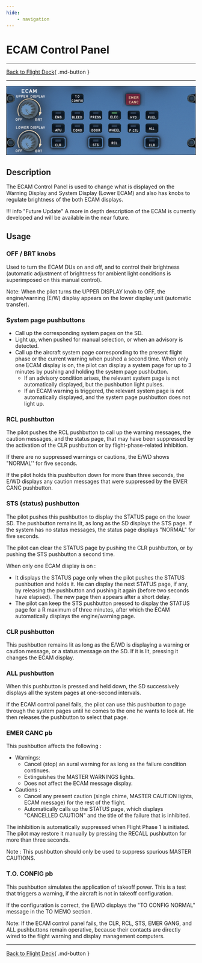 ```yaml
---
hide:
    - navigation
---
```


# ECAM Control Panel

---

[Back to Flight Deck](../flight-deck.md){ .md-button }

---

![ECAM Control Panel](../../../assets/a32nx-briefing/pedestal/ECAM-Control-Panel.png "ECAM Control Panel")

## Description

The ECAM Control Panel is used to change what is displayed on the Warning Display and System Display (Lower ECAM) and also has knobs to regulate brightness of the both ECAM displays.

<!-- TODO: UPDATE -->
!!! info "Future Update"
    A more in depth description of the ECAM is currently developed and will be available in the near future.

## Usage

###  OFF / BRT knobs

Used to turn the ECAM DUs on and off, and to control their brightness (automatic adjustment of brightness for ambient light conditions is superimposed on this manual control).

Note: When the pilot turns the UPPER DISPLAY knob to OFF, the engine/warning (E/W) display appears on the lower display unit (automatic transfer).

### System page pushbuttons

- Call up the corresponding system pages on the SD.
- Light up, when pushed for manual selection, or when an advisory is detected.
- Call up the aircraft system page corresponding to the present flight phase or the current warning when pushed a second time. When only one ECAM display is on, the pilot can display a system page for up to 3
minutes by pushing and holding the system page pushbutton.
    - If an advisory condition arises, the relevant system page is not automatically displayed, but the pushbutton light pulses.
    - If an ECAM warning is triggered, the relevant system page is not automatically displayed, and the system page pushbutton does not light up.

### RCL pushbutton

The pilot pushes the RCL pushbutton to call up the warning messages, the caution messages, and the status page, that may have been suppressed by the activation of the   CLR pushbutton or by flight-phase-related inhibition.

If there are no suppressed warnings or cautions, the E/WD shows "NORMAL'' for five seconds.

If the pilot holds this pushbutton down for more than three seconds, the E/WD displays any caution messages that were suppressed by the EMER CANC pushbutton.

### STS (status) pushbutton

The pilot pushes this pushbutton to display the STATUS page on the lower SD. The pushbutton remains lit, as long as the SD displays the STS page. If the system has no status messages, the status page displays "NORMAL" for five seconds.

The pilot can clear the STATUS page by pushing the CLR pushbutton, or by pushing the STS pushbutton a second time.

When only one ECAM display is on :

- It displays the STATUS page only when the pilot pushes the STATUS pushbutton and holds it. He can display the next STATUS page, if any, by releasing the pushbutton and pushing it again (before two seconds have elapsed). The new page then appears after a short delay.
- The pilot can keep the STS pushbutton pressed to display the STATUS page for a R maximum of three minutes, after which the ECAM automatically displays the engine/warning page.

### CLR pushbutton

This pushbutton remains lit as long as the E/WD is displaying a warning or caution message, or a status message on the SD. If it is lit, pressing it changes the ECAM display.

### ALL pushbutton

When this pushbutton is pressed and held down, the SD successively displays all the system pages at one-second intervals.

If the ECAM control panel fails, the pilot can use this pushbutton to page through the system pages until he comes to the one he wants to look at. He then releases the pushbutton to select that page.

### EMER CANC pb

This pushbutton affects the following :
- Warnings:
    - Cancel (stop) an aural warning for as long as the failure condition continues.
    - Extinguishes the MASTER WARNINGS lights.
    - Does not affect the ECAM message display.
- Cautions :
    - Cancel any present caution (single chime, MASTER CAUTION lights, ECAM message) for the rest of the flight.
    - Automatically calls up the STATUS page, which displays "CANCELLED CAUTION" and the title of the failure that is inhibited.

The inhibition is automatically suppressed when Flight Phase 1 is initiated. The pilot may restore it manually by pressing the RECALL pushbutton for more than three seconds.

Note : This pushbutton should only be used to suppress spurious MASTER CAUTIONS.

### T.O. CONFIG pb

This pushbutton simulates the application of takeoff power. This is a test that triggers a warning, if the aircraft is not in takeoff configuration.

If the configuration is correct, the E/WD displays the "TO CONFIG NORMAL" message in the TO MEMO section.

Note: If the ECAM control panel fails, the CLR, RCL, STS, EMER GANG, and ALL pushbuttons remain operative, because their contacts are directly wired to the flight warning and display management computers.

---

[Back to Flight Deck](../flight-deck.md){ .md-button }

